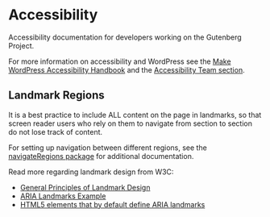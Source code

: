 # Accessibility

Accessibility documentation for developers working on the Gutenberg Project.

For more information on accessibility and WordPress see the [Make WordPress Accessibility Handbook](https://make.wordpress.org/accessibility/handbook/) and the [Accessibility Team section](https://make.wordpress.org/accessibility/).

## Landmark Regions

It is a best practice to include ALL content on the page in landmarks, so that screen reader users who rely on them to navigate from section to section do not lose track of content.

For setting up navigation between different regions, see the [navigateRegions package](/packages/components/src/higher-order/navigate-regions/README.md) for additional documentation.

Read more regarding landmark design from W3C:

- [General Principles of Landmark Design](https://www.w3.org/TR/wai-aria-practices-1.1/#general-principles-of-landmark-design)
- [ARIA Landmarks Example](https://www.w3.org/TR/wai-aria-practices/examples/landmarks/)
- [HTML5 elements that by default define ARIA landmarks](https://www.w3.org/TR/wai-aria-practices/examples/landmarks/HTML5.html)
